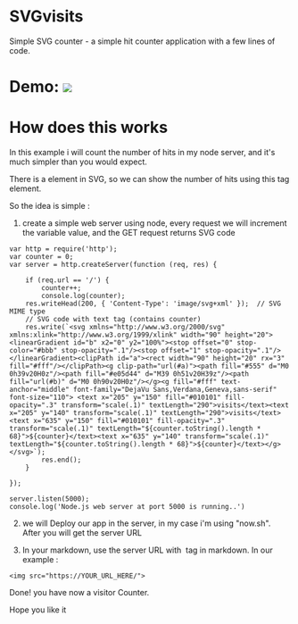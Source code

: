 # SVGvisits
Simple SVG counter - a simple hit counter application with a few lines of code.

# Demo: <img src="https://githubviews-adjlhysseu.now.sh/">

# How does this works

In this example i will count the number of hits in my node server, and it's much simpler than you would expect.

There is a <text> element in SVG, so we can show the number of hits using this tag element.
  
So the idea is simple :

1. create a simple web server using node, every request we will increment the variable value, and the GET request returns SVG code

```
var http = require('http');
var counter = 0;
var server = http.createServer(function (req, res) {  
	
	if (req.url == '/') {
		counter++;
		console.log(counter);        
    res.writeHead(200, { 'Content-Type': 'image/svg+xml' });  // SVG MIME type        
    // SVG code with text tag (contains counter)
    res.write(`<svg xmlns="http://www.w3.org/2000/svg" xmlns:xlink="http://www.w3.org/1999/xlink" width="90" height="20"><linearGradient id="b" x2="0" y2="100%"><stop offset="0" stop-color="#bbb" stop-opacity=".1"/><stop offset="1" stop-opacity=".1"/></linearGradient><clipPath id="a"><rect width="90" height="20" rx="3" fill="#fff"/></clipPath><g clip-path="url(#a)"><path fill="#555" d="M0 0h39v20H0z"/><path fill="#e05d44" d="M39 0h51v20H39z"/><path fill="url(#b)" d="M0 0h90v20H0z"/></g><g fill="#fff" text-anchor="middle" font-family="DejaVu Sans,Verdana,Geneva,sans-serif" font-size="110"> <text x="205" y="150" fill="#010101" fill-opacity=".3" transform="scale(.1)" textLength="290">visits</text><text x="205" y="140" transform="scale(.1)" textLength="290">visits</text><text x="635" y="150" fill="#010101" fill-opacity=".3" transform="scale(.1)" textLength="${counter.toString().length * 68}">${counter}</text><text x="635" y="140" transform="scale(.1)" textLength="${counter.toString().length * 68}">${counter}</text></g> </svg>`);
        res.end();
    }
	
});

server.listen(5000); 
console.log('Node.js web server at port 5000 is running..')

```

2. we will Deploy our app in the server, in my case i'm using "now.sh". After you will get the server URL

3. In your markdown, use the server URL with <img> tag in markdown. In our example :

`<img src="https://YOUR_URL_HERE/">`

Done! you have now a visitor Counter.

Hope you like it
